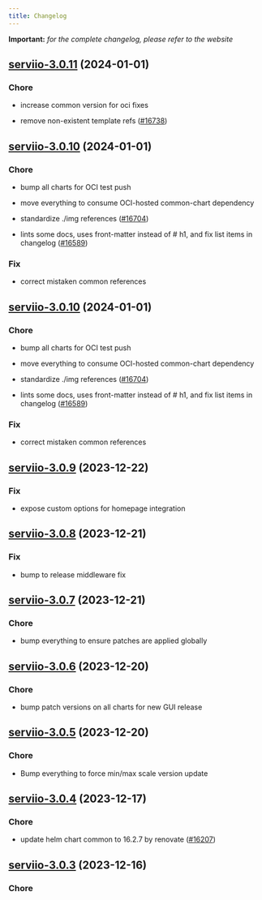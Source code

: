 ```yaml
---
title: Changelog
---
```


**Important:**
*for the complete changelog, please refer to the website*



## [serviio-3.0.11](https://github.com/truecharts/charts/compare/serviio-3.0.10...serviio-3.0.11) (2024-01-01)

### Chore



- increase common version for oci fixes

- remove non-existent template refs ([#16738](https://github.com/truecharts/charts/issues/16738))


## [serviio-3.0.10](https://github.com/truecharts/charts/compare/serviio-3.0.9...serviio-3.0.10) (2024-01-01)

### Chore



- bump all charts for OCI test push

- move everything to consume OCI-hosted common-chart dependency

- standardize ./img references ([#16704](https://github.com/truecharts/charts/issues/16704))

- lints some docs, uses front-matter instead of # h1, and fix list items in changelog ([#16589](https://github.com/truecharts/charts/issues/16589))

### Fix



- correct mistaken common references


## [serviio-3.0.10](https://github.com/truecharts/charts/compare/serviio-3.0.9...serviio-3.0.10) (2024-01-01)

### Chore



- bump all charts for OCI test push

- move everything to consume OCI-hosted common-chart dependency

- standardize ./img references ([#16704](https://github.com/truecharts/charts/issues/16704))

- lints some docs, uses front-matter instead of # h1, and fix list items in changelog ([#16589](https://github.com/truecharts/charts/issues/16589))

### Fix



- correct mistaken common references
## [serviio-3.0.9](https://github.com/truecharts/charts/compare/serviio-3.0.8...serviio-3.0.9) (2023-12-22)

### Fix

- expose custom options for homepage integration

## [serviio-3.0.8](https://github.com/truecharts/charts/compare/serviio-3.0.7...serviio-3.0.8) (2023-12-21)

### Fix

- bump to release middleware fix

## [serviio-3.0.7](https://github.com/truecharts/charts/compare/serviio-3.0.6...serviio-3.0.7) (2023-12-21)

### Chore

- bump everything to ensure patches are applied globally

## [serviio-3.0.6](https://github.com/truecharts/charts/compare/serviio-3.0.5...serviio-3.0.6) (2023-12-20)

### Chore

- bump patch versions on all charts for new GUI release

## [serviio-3.0.5](https://github.com/truecharts/charts/compare/serviio-3.0.4...serviio-3.0.5) (2023-12-20)

### Chore

- Bump everything to force min/max scale version update

## [serviio-3.0.4](https://github.com/truecharts/charts/compare/serviio-3.0.3...serviio-3.0.4) (2023-12-17)

### Chore

- update helm chart common to 16.2.7 by renovate ([#16207](https://github.com/truecharts/charts/issues/16207))

## [serviio-3.0.3](https://github.com/truecharts/charts/compare/serviio-2.0.12...serviio-3.0.3) (2023-12-16)

### Chore
